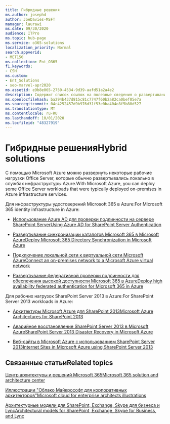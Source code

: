 ```yaml
---
title: Гибридные решения
ms.author: josephd
author: JoeDavies-MSFT
manager: laurawi
ms.date: 09/30/2020
audience: ITPro
ms.topic: hub-page
ms.service: o365-solutions
localization_priority: Normal
search.appverid:
- MET150
ms.collection: Ent_O365
f1.keywords:
- CSH
ms.custom:
- Ent_Solutions
- seo-marvel-apr2020
ms.assetid: e9b8e065-2750-4534-9d39-aafd51a2a4e2
description: Содержит список ссылок на полезные сведения о развертывании рабочих нагрузок Office Server в Microsoft Azure.
ms.openlocfilehash: ba294b437d815c81c7747f60b2a82ca0bef05e7a
ms.sourcegitcommit: 04c4252457d9b976d31f53e0ba404e8f5b80d527
ms.translationtype: MT
ms.contentlocale: ru-RU
ms.lasthandoff: 10/01/2020
ms.locfileid: "48327919"
---
```

# <a name="hybrid-solutions"></a><span data-ttu-id="feded-103">Гибридные решения</span><span class="sxs-lookup"><span data-stu-id="feded-103">Hybrid solutions</span></span>

<span data-ttu-id="feded-104">С помощью Microsoft Azure можно развернуть некоторые рабочие нагрузки Office Server, которые обычно развертывались локально в службах инфраструктуры Azure.</span><span class="sxs-lookup"><span data-stu-id="feded-104">With Microsoft Azure, you can deploy some Office Server workloads that were typically deployed on-premises in Azure infrastructure services.</span></span>
  
<span data-ttu-id="feded-105">Для инфраструктуры удостоверений Microsoft 365 в Azure:</span><span class="sxs-lookup"><span data-stu-id="feded-105">For Microsoft 365 identity infrastructure in Azure:</span></span>

- [<span data-ttu-id="feded-106">Использование Azure AD для проверки подлинности на сервере SharePoint Server</span><span class="sxs-lookup"><span data-stu-id="feded-106">Using Azure AD for SharePoint Server Authentication</span></span>](using-azure-ad-for-sharepoint-server-authentication.md)

- [<span data-ttu-id="feded-107">Развертывание синхронизации каталогов Microsoft 365 в Microsoft Azure</span><span class="sxs-lookup"><span data-stu-id="feded-107">Deploy Microsoft 365 Directory Synchronization in Microsoft Azure</span></span>](deploy-microsoft-365-directory-synchronization-dirsync-in-microsoft-azure.md)
  
- [<span data-ttu-id="feded-108">Подключение локальной сети к виртуальной сети Microsoft Azure</span><span class="sxs-lookup"><span data-stu-id="feded-108">Connect an on-premises network to a Microsoft Azure virtual network</span></span>](connect-an-on-premises-network-to-a-microsoft-azure-virtual-network.md)
    
- [<span data-ttu-id="feded-109">Развертывание федеративной проверки подлинности для обеспечения высокой доступности Microsoft 365 в Azure</span><span class="sxs-lookup"><span data-stu-id="feded-109">Deploy high availability federated authentication for Microsoft 365 in Azure</span></span>](deploy-high-availability-federated-authentication-for-microsoft-365-in-azure.md)
    
<span data-ttu-id="feded-110">Для рабочих нагрузок SharePoint Server 2013 в Azure:</span><span class="sxs-lookup"><span data-stu-id="feded-110">For SharePoint Server 2013 workloads in Azure:</span></span>
  
- [<span data-ttu-id="feded-111">Архитектуры Microsoft Azure для SharePoint 2013</span><span class="sxs-lookup"><span data-stu-id="feded-111">Microsoft Azure Architectures for SharePoint 2013</span></span>](microsoft-azure-architectures-for-sharepoint-2013.md)
    
- [<span data-ttu-id="feded-112">Аварийное восстановление SharePoint Server 2013 в Microsoft Azure</span><span class="sxs-lookup"><span data-stu-id="feded-112">SharePoint Server 2013 Disaster Recovery in Microsoft Azure</span></span>](sharepoint-server-2013-disaster-recovery-in-microsoft-azure.md)
    
- [<span data-ttu-id="feded-113">Веб-сайты в Microsoft Azure с использованием SharePoint Server 2013</span><span class="sxs-lookup"><span data-stu-id="feded-113">Internet Sites in Microsoft Azure using SharePoint Server 2013</span></span>](internet-sites-in-microsoft-azure-using-sharepoint-server-2013.md)
  
  
## <a name="related-topics"></a><span data-ttu-id="feded-114">Связанные статьи</span><span class="sxs-lookup"><span data-stu-id="feded-114">Related topics</span></span>

[<span data-ttu-id="feded-115">Центр архитектуры и решений Microsoft 365</span><span class="sxs-lookup"><span data-stu-id="feded-115">Microsoft 365 solution and architecture center</span></span>](../solutions/solution-architecture-center.md)
  
[<span data-ttu-id="feded-116">Иллюстрации "Облако Майкрософт для корпоративных архитекторов"</span><span class="sxs-lookup"><span data-stu-id="feded-116">Microsoft cloud for enterprise architects illustrations</span></span>](../solutions/cloud-architecture-models.md)
  
[<span data-ttu-id="feded-117">Архитектурные модели для SharePoint, Exchange, Skype для бизнеса и Lync</span><span class="sxs-lookup"><span data-stu-id="feded-117">Architectural models for SharePoint, Exchange, Skype for Business, and Lync</span></span>](architectural-models-for-sharepoint-exchange-skype-for-business-and-lync.md)
